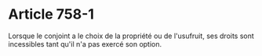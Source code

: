 # Article 758-1

Lorsque le conjoint a le choix de la propriété ou de l'usufruit, ses droits sont incessibles tant qu'il n'a pas exercé son option.